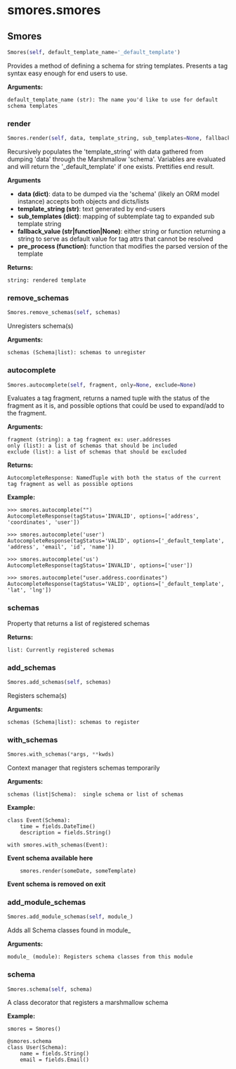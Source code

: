 <h1 id="smores.smores">smores.smores</h1>


<h2 id="smores.smores.Smores">Smores</h2>

```python
Smores(self, default_template_name='_default_template')
```

Provides a method of defining a schema for string templates.  Presents a tag syntax
easy enough for end users to use.

__Arguments:__

	default_template_name (str): The name you'd like to use for default schema templates

<h3 id="smores.smores.Smores.render">render</h3>

```python
Smores.render(self, data, template_string, sub_templates=None, fallback_value='', pre_process=None)
```

Recursively populates the 'template_string' with data gathered from dumping 'data' through the Marshmallow 'schema'.
Variables are evaluated and will return the '_default_template' if one exists.  Prettifies end result.

__Arguments__

- __data (dict)__: data to be dumped via the 'schema' (likely an ORM model instance) accepts both objects and dicts/lists
- __template_string (str)__: text generated by end-users
- __sub_templates (dict)__: mapping of subtemplate tag to expanded sub template string
- __fallback_value (str|function|None)__: either string or function returning a string to serve as default value for tag attrs that cannot be resolved
- __pre_process (function)__: function that modifies the parsed version of the template

__Returns:__

	string: rendered template

<h3 id="smores.smores.Smores.remove_schemas">remove_schemas</h3>

```python
Smores.remove_schemas(self, schemas)
```

Unregisters schema(s)

__Arguments:__

	schemas (Schema|list): schemas to unregister

<h3 id="smores.smores.Smores.autocomplete">autocomplete</h3>

```python
Smores.autocomplete(self, fragment, only=None, exclude=None)
```

Evaluates a tag fragment, returns a named tuple with the status of the fragment
as it is, and possible options that could be used to expand/add to the fragment.

__Arguments:__

	fragment (string): a tag fragment ex: user.addresses
	only (list): a list of schemas that should be included
	exclude (list): a list of schemas that should be excluded

__Returns:__

	AutocompleteResponse: NamedTuple with both the status of the current tag fragment as well as possible options

__Example:__

    >>> smores.autocomplete("")
    AutocompleteResponse(tagStatus='INVALID', options=['address', 'coordinates', 'user'])

    >>> smores.autocomplete('user')
    AutocompleteResponse(tagStatus='VALID', options=['_default_template', 'address', 'email', 'id', 'name'])

    >>> smores.autocomplete('us')
    AutocompleteResponse(tagStatus='INVALID', options=['user'])

    >>> smores.autocomplete("user.address.coordinates")
    AutocompleteResponse(tagStatus='VALID', options=['_default_template', 'lat', 'lng'])

<h3 id="smores.smores.Smores.schemas">schemas</h3>


Property that returns a list of registered schemas

__Returns:__

	list: Currently registered schemas

<h3 id="smores.smores.Smores.add_schemas">add_schemas</h3>

```python
Smores.add_schemas(self, schemas)
```

Registers schema(s)

__Arguments:__

	schemas (Schema|list): schemas to register

<h3 id="smores.smores.Smores.with_schemas">with_schemas</h3>

```python
Smores.with_schemas(*args, **kwds)
```

Context manager that registers schemas temporarily

__Arguments:__

	schemas (list|Schema):  single schema or list of schemas

__Example:__

	class Event(Schema):
		time = fields.DateTime()
		description = fields.String()

	with smores.with_schemas(Event):
__Event schema available here__

		smores.render(someDate, someTemplate)

__Event schema is removed on exit__


<h3 id="smores.smores.Smores.add_module_schemas">add_module_schemas</h3>

```python
Smores.add_module_schemas(self, module_)
```

Adds all Schema classes found in module_

__Arguments:__

	module_ (module): Registers schema classes from this module

<h3 id="smores.smores.Smores.schema">schema</h3>

```python
Smores.schema(self, schema)
```

A class decorator that registers a marshmallow schema

__Example:__

	smores = Smores()

	@smores.schema
	class User(Schema):
		name = fields.String()
		email = fields.Email()

